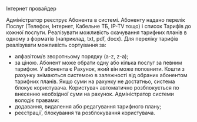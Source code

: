 Інтернет провайдер

Адміністратор реєструє Абонента в системі.
Абоненту надано перелік Послуг (Телефон, Інтернет, Кабельне ТБ, IP-TV  тощо) і список Тарифів до кожної послуги. 
Реалізувати можливість скачування тарифних планів в одному з форматів (наприклад, txt, pdf, docx). Для переліку 
тарифів реалізувати можливість сортування за:
- алфавітом/в зворотньому порядку (a-z, z-a);
- за ціною.
Абонент може обрати одну або кілька послуг за певним тарифом. У абонента є Рахунок, який він може поповнити. 
Кошти з рахунку знімаються системою в залежності від обраних абонентом тарифних планів. Якщо суми на рахунку 
не достатньо, система блокує користувача.
Користувач автоматично розблокується по внесенню необхідної суми на рахунок.
Адміністратор системи володіє правами:
- додавання, видалення або редагування тарифного плану;
- реєстрації, блокування та розблокування користувача.

